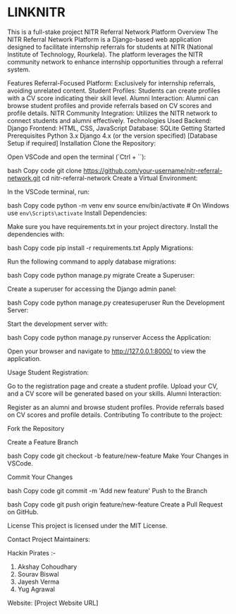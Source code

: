# LINKNITR
This is a full-stake project 
NITR Referral Network Platform
Overview
The NITR Referral Network Platform is a Django-based web application designed to facilitate internship referrals for students at NITR (National Institute of Technology, Rourkela). The platform leverages the NITR community network to enhance internship opportunities through a referral system.

Features
Referral-Focused Platform: Exclusively for internship referrals, avoiding unrelated content.
Student Profiles: Students can create profiles with a CV score indicating their skill level.
Alumni Interaction: Alumni can browse student profiles and provide referrals based on CV scores and profile details.
NITR Community Integration: Utilizes the NITR network to connect students and alumni effectively.
Technologies Used
Backend: Django
Frontend: HTML, CSS, JavaScript
Database: SQLite
Getting Started
Prerequisites
Python 3.x
Django 4.x (or the version specified)
[Database Setup if required]
Installation
Clone the Repository:

Open VSCode and open the terminal (`Ctrl + ``):

bash
Copy code
git clone https://github.com/your-username/nitr-referral-network.git
cd nitr-referral-network
Create a Virtual Environment:

In the VSCode terminal, run:

bash
Copy code
python -m venv env
source env/bin/activate  # On Windows use `env\Scripts\activate`
Install Dependencies:

Make sure you have requirements.txt in your project directory. Install the dependencies with:

bash
Copy code
pip install -r requirements.txt
Apply Migrations:

Run the following command to apply database migrations:

bash
Copy code
python manage.py migrate
Create a Superuser:

Create a superuser for accessing the Django admin panel:

bash
Copy code
python manage.py createsuperuser
Run the Development Server:

Start the development server with:

bash
Copy code
python manage.py runserver
Access the Application:

Open your browser and navigate to http://127.0.0.1:8000/ to view the application.

Usage
Student Registration:

Go to the registration page and create a student profile.
Upload your CV, and a CV score will be generated based on your skills.
Alumni Interaction:

Register as an alumni and browse student profiles.
Provide referrals based on CV scores and profile details.
Contributing
To contribute to the project:

Fork the Repository

Create a Feature Branch

bash
Copy code
git checkout -b feature/new-feature
Make Your Changes in VSCode.

Commit Your Changes

bash
Copy code
git commit -m 'Add new feature'
Push to the Branch

bash
Copy code
git push origin feature/new-feature
Create a Pull Request on GitHub.

License
This project is licensed under the MIT License.

Contact
Project Maintainers:

Hackin Pirates :- 

1. Akshay Cohoudhary
2. Sourav Biswal
3. Jayesh Verma
4. Yug Agrawal

Website: [Project Website URL]
